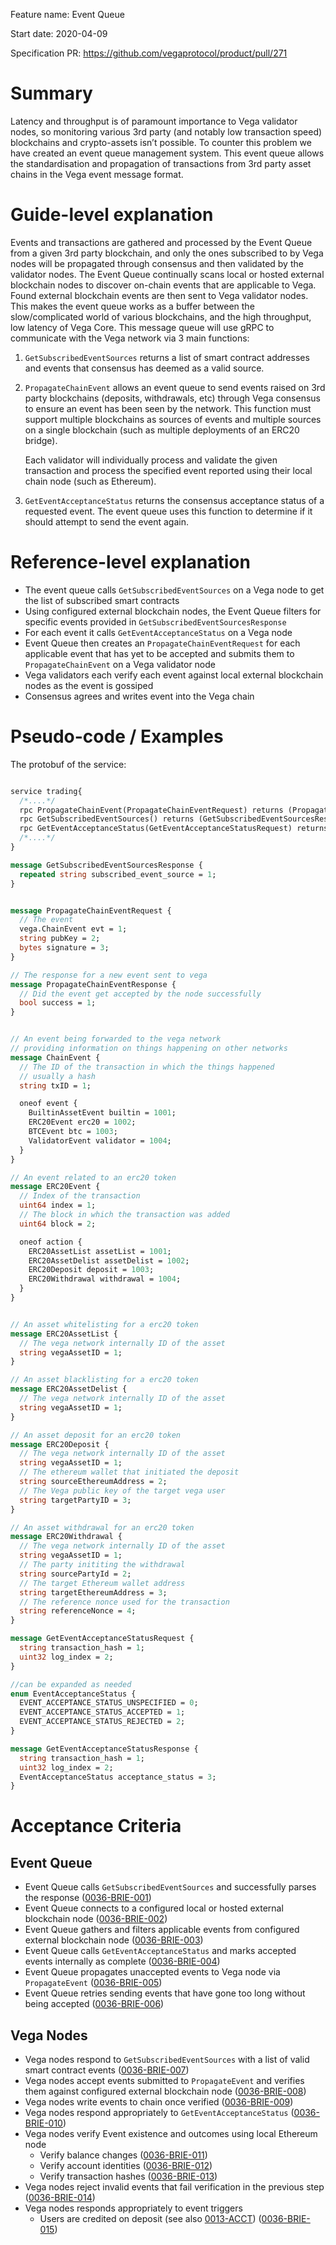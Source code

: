 Feature name: Event Queue

Start date: 2020-04-09

Specification PR: https://github.com/vegaprotocol/product/pull/271


# Summary
Latency and throughput is of paramount importance to Vega validator nodes, so monitoring various 3rd party (and notably low transaction speed) blockchains and crypto-assets isn’t possible.
To counter this problem we have created an event queue management system.
This event queue allows the standardisation and propagation of transactions from 3rd party asset chains in the Vega event message format.

# Guide-level explanation
Events and transactions are gathered and processed by the Event Queue from a given 3rd party blockchain, and only the ones subscribed to by Vega nodes will be propagated through consensus and then validated by the validator nodes.
The Event Queue continually scans local or hosted external blockchain nodes to discover on-chain events that are applicable to Vega. 
Found external blockchain events are then sent to Vega validator nodes. 
This makes the event queue works as a buffer between the slow/complicated world of various blockchains, and the high throughput, low latency of Vega Core.
This message queue will use gRPC to communicate with the Vega network via 3 main functions:
1. `GetSubscribedEventSources` returns a list of smart contract addresses and events that consensus has deemed as a valid source.
1. `PropagateChainEvent` allows an event queue to send events raised on 3rd party blockchains (deposits, withdrawals, etc) through Vega consensus to ensure an event has been seen by the network. This function must support multiple blockchains as sources of events and multiple sources on a single blockchain (such as multiple deployments of an ERC20 bridge).

   Each validator will individually process and validate the given transaction and process the specified event reported using their local chain node (such as Ethereum). 
1. `GetEventAcceptanceStatus` returns the consensus acceptance status of a requested event. The event queue uses this function to determine if it should attempt to send the event again.

# Reference-level explanation
* The event queue calls `GetSubscribedEventSources` on a Vega node to get the list of subscribed smart contracts
* Using configured external blockchain nodes, the Event Queue filters for specific events provided in `GetSubscribedEventSourcesResponse`
* For each event it calls `GetEventAcceptanceStatus` on a Vega node
* Event Queue then creates an `PropagateChainEventRequest` for each applicable event that has yet to be accepted and submits them to `PropagateChainEvent` on a Vega validator node
* Vega validators each verify each event against local external blockchain nodes as the event is gossiped 
* Consensus agrees and writes event into the Vega chain

# Pseudo-code / Examples

The protobuf of the service:
```proto

service trading{
  /*....*/
  rpc PropagateChainEvent(PropagateChainEventRequest) returns (PropagateChainEventResponse);
  rpc GetSubscribedEventSources() returns (GetSubscribedEventSourcesResponse);
  rpc GetEventAcceptanceStatus(GetEventAcceptanceStatusRequest) returns (GetEventAcceptanceStatusResponse);
  /*....*/
}

message GetSubscribedEventSourcesResponse {
  repeated string subscribed_event_source = 1;
}


message PropagateChainEventRequest {
  // The event
  vega.ChainEvent evt = 1;
  string pubKey = 2;
  bytes signature = 3;
}

// The response for a new event sent to vega
message PropagateChainEventResponse {
  // Did the event get accepted by the node successfully
  bool success = 1;
}


// An event being forwarded to the vega network
// providing information on things happening on other networks
message ChainEvent {
  // The ID of the transaction in which the things happened
  // usually a hash
  string txID = 1;

  oneof event {
    BuiltinAssetEvent builtin = 1001;
    ERC20Event erc20 = 1002;
    BTCEvent btc = 1003;
    ValidatorEvent validator = 1004;
  }
}

// An event related to an erc20 token
message ERC20Event {
  // Index of the transaction
  uint64 index = 1;
  // The block in which the transaction was added
  uint64 block = 2;

  oneof action {
    ERC20AssetList assetList = 1001;
    ERC20AssetDelist assetDelist = 1002;
    ERC20Deposit deposit = 1003;
    ERC20Withdrawal withdrawal = 1004;
  }
}


// An asset whitelisting for a erc20 token
message ERC20AssetList {
  // The vega network internally ID of the asset
  string vegaAssetID = 1;
}

// An asset blacklisting for a erc20 token
message ERC20AssetDelist {
  // The vega network internally ID of the asset
  string vegaAssetID = 1;
}

// An asset deposit for an erc20 token
message ERC20Deposit {
  // The vega network internally ID of the asset
  string vegaAssetID = 1;
  // The ethereum wallet that initiated the deposit
  string sourceEthereumAddress = 2;
  // The Vega public key of the target vega user
  string targetPartyID = 3;
}

// An asset withdrawal for an erc20 token
message ERC20Withdrawal {
  // The vega network internally ID of the asset
  string vegaAssetID = 1;
  // The party inititing the withdrawal
  string sourcePartyId = 2;
  // The target Ethereum wallet address
  string targetEthereumAddress = 3;
  // The reference nonce used for the transaction
  string referenceNonce = 4;
}

message GetEventAcceptanceStatusRequest {
  string transaction_hash = 1;
  uint32 log_index = 2;
}

//can be expanded as needed
enum EventAcceptanceStatus {
  EVENT_ACCEPTANCE_STATUS_UNSPECIFIED = 0;
  EVENT_ACCEPTANCE_STATUS_ACCEPTED = 1;
  EVENT_ACCEPTANCE_STATUS_REJECTED = 2;
}

message GetEventAcceptanceStatusResponse {
  string transaction_hash = 1;
  uint32 log_index = 2;
  EventAcceptanceStatus acceptance_status = 3;
}
```

# Acceptance Criteria
## Event Queue
* Event Queue calls `GetSubscribedEventSources` and successfully parses the response (<a name="0036-BRIE-001" href="#0036-BRIE-001">0036-BRIE-001</a>)
* Event Queue connects to a configured local or hosted external blockchain node (<a name="0036-BRIE-002" href="#0036-BRIE-002">0036-BRIE-002</a>)
* Event Queue gathers and filters applicable events from configured external blockchain node (<a name="0036-BRIE-003" href="#0036-BRIE-003">0036-BRIE-003</a>)
* Event Queue calls `GetEventAcceptanceStatus` and marks accepted events internally as complete (<a name="0036-BRIE-004" href="#0036-BRIE-004">0036-BRIE-004</a>)
* Event Queue propagates unaccepted events to Vega node via `PropagateEvent` (<a name="0036-BRIE-005" href="#0036-BRIE-005">0036-BRIE-005</a>)
* Event Queue retries sending events that have gone too long without being accepted  (<a name="0036-BRIE-006" href="#0036-BRIE-006">0036-BRIE-006</a>)

## Vega Nodes
* Vega nodes respond to `GetSubscribedEventSources` with a list of valid smart contract events (<a name="0036-BRIE-007" href="#0036-BRIE-007">0036-BRIE-007</a>)
* Vega nodes accept events submitted to `PropagateEvent` and verifies them against configured external blockchain node (<a name="0036-BRIE-008" href="#0036-BRIE-008">0036-BRIE-008</a>)
* Vega nodes write events to chain once verified (<a name="0036-BRIE-009" href="#0036-BRIE-009">0036-BRIE-009</a>)
* Vega nodes respond appropriately to `GetEventAcceptanceStatus` (<a name="0036-BRIE-010" href="#0036-BRIE-010">0036-BRIE-010</a>)
* Vega nodes verify Event existence and outcomes using local Ethereum node
  * Verify balance changes (<a name="0036-BRIE-011" href="#0036-BRIE-011">0036-BRIE-011</a>)
  * Verify account identities (<a name="0036-BRIE-012" href="#0036-BRIE-012">0036-BRIE-012</a>)
  * Verify transaction hashes (<a name="0036-BRIE-013" href="#0036-BRIE-013">0036-BRIE-013</a>)
* Vega nodes reject invalid events that fail verification in the previous step (<a name="0036-BRIE-014" href="#0036-BRIE-014">0036-BRIE-014</a>)
* Vega nodes responds appropriately to event triggers
  * Users are credited on deposit (see also [0013-ACCT](./0013-ACCT-accounts.md))  (<a name="0036-BRIE-015" href="#0036-BRIE-015">0036-BRIE-015</a>)
